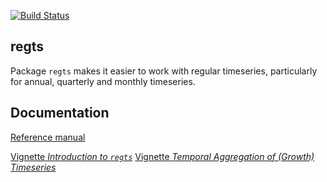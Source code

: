[![Build Status](https://travis-ci.org/timemod/regts.svg?branch=master)](https://travis-ci.org/timemod/regts)

## regts

Package `regts` makes it easier to work with regular timeseries, particularly for annual, quarterly and monthly timeseries.

## Documentation

[Reference manual](regts.pdf)

[Vignette *Introduction to `regts`*](pkg/vignettes/regts.pdf)
[Vignette *Temporal Aggregation of (Growth) Timeseries*](pkg/vignettes/aggregation.pdf)

